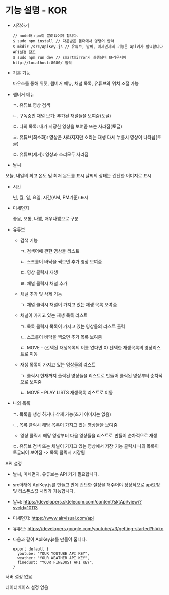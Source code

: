 # 기능 설명 - KOR

- 시작하기

      // node와 npm이 깔려있어야 합니다.
      $ sudo npm install // 다운받은 폴더에서 명령어 입력
      $ mkdir /src/ApiKey.js // 유튜브, 날씨, 미세먼지의 기능은 api키가 필요합니다 API설정 참조
      $ sudo npm run dev // smartmirror가 실행되며 브라우저에  http://localhost:8080/ 입력

- 기본 기능

  마우스를 통해 위젯, 햄버거 메뉴, 채널 목록, 유튜브의 위치 조절 가능

- 햄버거 메뉴

  ㄱ. 유튜브 영상 검색

  ㄴ. 구독중인 채널 보기: 추가된 채널들을 보여줌(토글)

  ㄷ. 나의 목록: 내가 저장한 영상을 보여줌 또는 사라짐(토글)

  ㄹ. 유튜브(최소화): 영상은 사라지지만 소리는 재생 다시 누를시 영상이 나타남(토글)

  ㅁ. 유튜브(제거): 영상과 소리모두 사라짐


- 날씨

 오늘, 내일의 최고 온도 및 최저 온도를 표시
 날씨의 상태는 간단한 이미지로 표시

- 시간

  년, 월, 일, 요일, 시간(AM, PM기준) 표시

- 미세먼지

  좋음, 보통, 나쁨, 매우나쁨으로 구분

- 유튜브
  - 검색 기능

    ㄱ. 검색어에 관한 영상들 리스트

    ㄴ. 스크롤이 바닥을 찍으면 추가 영상 보여줌

    ㄷ. 영상 클릭시 재생

    ㄹ. 채널 클릭시 채널 추가

  - 채널 추가 및 삭제 기능

    ㄱ. 채널 클릭시 채널이 가지고 있는 재생 목록 보여줌

  - 채널이 가지고 있는 재생 목록 리스트

    ㄱ. 목록 클릭시 목록이 가지고 있는 영상들의 리스트 출력

    ㄴ. 스크롤이 바닥을 찍으면 추가 목록 보여줌

    ㄷ. MOVE - (선택된 재생목록의 이름 없다면 X) 선택한 재생목록의 영상리스트로 이동

  - 재생 목록이 가지고 있는 영상들의 리스트

    ㄱ. 클릭시 현재까지 출력된 영상들을 리스트로 만들어 클릭된 영상부터 순차적으로 보여줌

    ㄴ. MOVE - PLAY LISTS 재생목록 리스트로 이동

- 나의 목록

  ㄱ. 목록을 생성 하거나 삭제 가능(초기 이미지는 없음)

  ㄴ. 목록 클릭시 해당 목록이 가지고 있는 영상들을 보여줌

    - 영상 클릭시 해당 영상부터 다음 영상들을 리스트로 만들어 순차적으로 재생

  ㄷ. 유튜브 검색 또는 채널이 가지고 있는 영상에서 저장 기능 클릭시 나의 목록이 토글되어 보여짐 -> 목록 클릭시 저장됨

API 설정
 - 날씨, 미세먼지, 유튜브는 API 키가 필요합니다.
 - src아래에 ApiKey.js를 만들고 안에 간단한 설정을 해주어야 정상적으로 api요청 및 리스폰스값 처리가 가능합니다.
 - 날씨: https://developers.sktelecom.com/content/sktApi/view/?svcId=10113

 - 미세먼지: https://www.airvisual.com/api

 - 유튜브: https://developers.google.com/youtube/v3/getting-started?hl=ko

 - 다음과 같이 ApiKey.js를 만들어 줍니다.

       export default {
         youtube: "YOUR YOUTUBE API KEY",
         weather: "YOUR WEATHER API KEY",
         finedust: "YOUR FINEDUST API KEY",
       }


서버 설정 없음

데이터베이스 설정 없음

